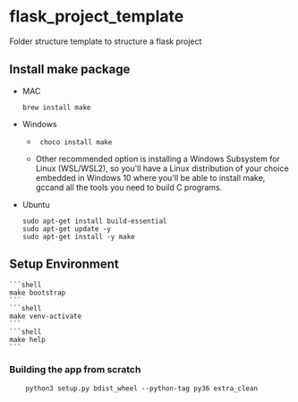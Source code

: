 # flask_project_template
Folder structure template to structure a flask project

## Install make package
- MAC
    ```shell
    brew install make
    ```

- Windows
    - ```shell
       choco install make
       ```
    - Other recommended option is installing a Windows Subsystem for Linux (WSL/WSL2), so you'll have a Linux distribution of your choice embedded in Windows 10 where you'll be able to install make, gccand all the tools you need to build C programs.

- Ubuntu
    ```shell
    sudo apt-get install build-essential
    sudo apt-get update -y
    sudo apt-get install -y make
    ```

## Setup Environment
    ```shell
    make bootstrap
    ```
    ```shell
    make venv-activate
    ```
    ```shell
    make help
    ```

### Building the app from scratch
```shell
    python3 setup.py bdist_wheel --python-tag py36 extra_clean
```

